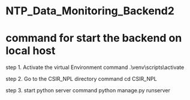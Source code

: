 # NTP_Data_Monitoring_Backend2

# command for start the backend on local host

step 1. Activate the virtual Environment
command .\venv\scripts\activate

step 2. Go to the CSIR_NPL directory
command cd CSIR_NPL

step 3. start python server
command python manage.py runserver
